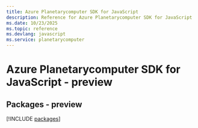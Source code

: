 ```yaml
---
title: Azure Planetarycomputer SDK for JavaScript
description: Reference for Azure Planetarycomputer SDK for JavaScript
ms.date: 10/23/2025
ms.topic: reference
ms.devlang: javascript
ms.service: planetarycomputer
---
```

# Azure Planetarycomputer SDK for JavaScript - preview
## Packages - preview
[!INCLUDE [packages](planetarycomputer-index.md)]